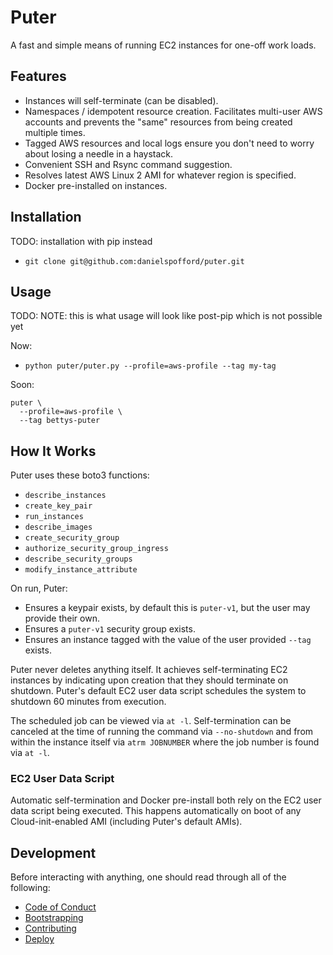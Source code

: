 # Puter

A fast and simple means of running EC2 instances for one-off work loads.

## Features

- Instances will self-terminate (can be disabled).
- Namespaces / idempotent resource creation. Facilitates multi-user AWS accounts and prevents the
  "same" resources from being created multiple times.
- Tagged AWS resources and local logs ensure you don't need to worry about losing a needle in a
  haystack.
- Convenient SSH and Rsync command suggestion.
- Resolves latest AWS Linux 2 AMI for whatever region is specified.
- Docker pre-installed on instances.

## Installation

TODO: installation with pip instead

- `git clone git@github.com:danielspofford/puter.git`

## Usage

TODO: NOTE: this is what usage will look like post-pip which is not possible yet

Now:

- `python puter/puter.py --profile=aws-profile --tag my-tag`

Soon:

```shell
puter \
  --profile=aws-profile \
  --tag bettys-puter
```

## How It Works

Puter uses these boto3 functions:

- `describe_instances`
- `create_key_pair`
- `run_instances`
- `describe_images`
- `create_security_group`
- `authorize_security_group_ingress`
- `describe_security_groups`
- `modify_instance_attribute`

On run, Puter:

- Ensures a keypair exists, by default this is `puter-v1`, but the user may
  provide their own.
- Ensures a `puter-v1` security group exists.
- Ensures an instance tagged with the value of the user provided `--tag` exists.

Puter never deletes anything itself. It achieves self-terminating EC2 instances
by indicating upon creation that they should terminate on shutdown. Puter's
default EC2 user data script schedules the system to shutdown 60 minutes from
execution.

The scheduled job can be viewed via `at -l`. Self-termination can be canceled
at the time of running the command via `--no-shutdown` and from within the
instance itself via `atrm JOBNUMBER`
where the job number is found via `at -l`.

### EC2 User Data Script

Automatic self-termination and Docker pre-install both rely on the EC2 user data script being
executed. This happens automatically on boot of any Cloud-init-enabled AMI (including Puter's
default AMIs).

## Development

Before interacting with anything, one should read through all of the following:

- [Code of Conduct](CODE_OF_CONDUCT.md)
- [Bootstrapping](BOOTSTRAPPING.md)
- [Contributing](CONTRIBUTING.md)
- [Deploy](DEPLOY.md)

